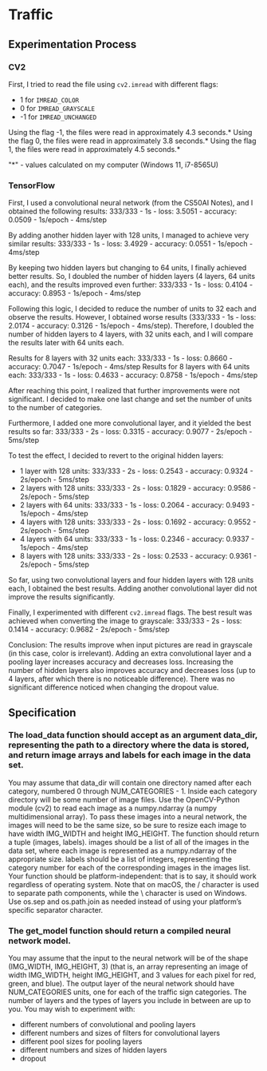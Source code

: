 # Traffic

## Experimentation Process

### CV2
First, I tried to read the file using `cv2.imread` with different flags:
- 1 for `IMREAD_COLOR`
- 0 for `IMREAD_GRAYSCALE`
- -1 for `IMREAD_UNCHANGED`

Using the flag -1, the files were read in approximately 4.3 seconds.*
Using the flag 0, the files were read in approximately 3.8 seconds.*
Using the flag 1, the files were read in approximately 4.5 seconds.*

"*" - values calculated on my computer (Windows 11, i7-8565U)

### TensorFlow

First, I used a convolutional neural network (from the CS50AI Notes), and I obtained the following results:
333/333 - 1s - loss: 3.5051 - accuracy: 0.0509 - 1s/epoch - 4ms/step

By adding another hidden layer with 128 units, I managed to achieve very similar results:
333/333 - 1s - loss: 3.4929 - accuracy: 0.0551 - 1s/epoch - 4ms/step

By keeping two hidden layers but changing to 64 units, I finally achieved better results. So, I doubled the number of hidden layers (4 layers, 64 units each), and the results improved even further:
333/333 - 1s - loss: 0.4104 - accuracy: 0.8953 - 1s/epoch - 4ms/step

Following this logic, I decided to reduce the number of units to 32 each and observe the results. However, I obtained worse results (333/333 - 1s - loss: 2.0174 - accuracy: 0.3126 - 1s/epoch - 4ms/step). Therefore, I doubled the number of hidden layers to 4 layers, with 32 units each, and I will compare the results later with 64 units each.

Results for 8 layers with 32 units each:
333/333 - 1s - loss: 0.8660 - accuracy: 0.7047 - 1s/epoch - 4ms/step
Results for 8 layers with 64 units each:
333/333 - 1s - loss: 0.4633 - accuracy: 0.8758 - 1s/epoch - 4ms/step

After reaching this point, I realized that further improvements were not significant. I decided to make one last change and set the number of units to the number of categories.

Furthermore, I added one more convolutional layer, and it yielded the best results so far:
333/333 - 2s - loss: 0.3315 - accuracy: 0.9077 - 2s/epoch - 5ms/step

To test the effect, I decided to revert to the original hidden layers:
- 1 layer with 128 units: 333/333 - 2s - loss: 0.2543 - accuracy: 0.9324 - 2s/epoch - 5ms/step
- 2 layers with 128 units: 333/333 - 2s - loss: 0.1829 - accuracy: 0.9586 - 2s/epoch - 5ms/step
- 2 layers with 64 units: 333/333 - 1s - loss: 0.2064 - accuracy: 0.9493 - 1s/epoch - 4ms/step
- 4 layers with 128 units: 333/333 - 2s - loss: 0.1692 - accuracy: 0.9552 - 2s/epoch - 5ms/step
- 4 layers with 64 units: 333/333 - 1s - loss: 0.2346 - accuracy: 0.9337 - 1s/epoch - 4ms/step
- 8 layers with 128 units: 333/333 - 2s - loss: 0.2533 - accuracy: 0.9361 - 2s/epoch - 5ms/step

So far, using two convolutional layers and four hidden layers with 128 units each, I obtained the best results. Adding another convolutional layer did not improve the results significantly.

Finally, I experimented with different `cv2.imread` flags. The best result was achieved when converting the image to grayscale:
333/333 - 2s - loss: 0.1414 - accuracy: 0.9682 - 2s/epoch - 5ms/step

Conclusion: The results improve when input pictures are read in grayscale (in this case, color is irrelevant). Adding an extra convolutional layer and a pooling layer increases accuracy and decreases loss. Increasing the number of hidden layers also improves accuracy and decreases loss (up to 4 layers, after which there is no noticeable difference). There was no significant difference noticed when changing the dropout value.

## Specification

### The load_data function should accept as an argument data_dir, representing the path to a directory where the data is stored, and return image arrays and labels for each image in the data set.
You may assume that data_dir will contain one directory named after each category, numbered 0 through NUM_CATEGORIES - 1. Inside each category directory will be some number of image files.
Use the OpenCV-Python module (cv2) to read each image as a numpy.ndarray (a numpy multidimensional array). To pass these images into a neural network, the images will need to be the same size, so be sure to resize each image to have width IMG_WIDTH and height IMG_HEIGHT.
The function should return a tuple (images, labels). images should be a list of all of the images in the data set, where each image is represented as a numpy.ndarray of the appropriate size. labels should be a list of integers, representing the category number for each of the corresponding images in the images list.
Your function should be platform-independent: that is to say, it should work regardless of operating system. Note that on macOS, the / character is used to separate path components, while the \ character is used on Windows. Use os.sep and os.path.join as needed instead of using your platform’s specific separator character.
### The get_model function should return a compiled neural network model.
You may assume that the input to the neural network will be of the shape (IMG_WIDTH, IMG_HEIGHT, 3) (that is, an array representing an image of width IMG_WIDTH, height IMG_HEIGHT, and 3 values for each pixel for red, green, and blue).
The output layer of the neural network should have NUM_CATEGORIES units, one for each of the traffic sign categories.
The number of layers and the types of layers you include in between are up to you. You may wish to experiment with:
- different numbers of convolutional and pooling layers
- different numbers and sizes of filters for convolutional layers
- different pool sizes for pooling layers
- different numbers and sizes of hidden layers
- dropout
